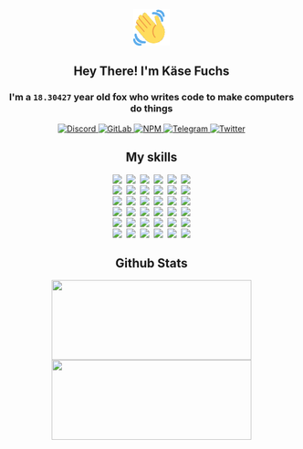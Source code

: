 <div><p align=center><img src=./resources/images/wave.gif width=64px height=64px></p><h2 align=center>Hey There! I'm Käse Fuchs</h2><h3 align=center>I'm a <code>18.30427</code> year old fox who writes code to make computers do things</h3><p align=center><a href=https://discord.com/users/507526681125322772><img alt=Discord src="https://img.shields.io/badge/Discord-5865F2?logo=discord&logoColor=white&style=flat-square#27bf039ea9538416acac4f167c3f0aa6"> </a><a href=https://gitlab.com/kasefuchs><img alt=GitLab src="https://img.shields.io/badge/GitLab-330F63?logo=gitlab&logoColor=white&style=flat-square#27bf039ea9538416acac4f167c3f0aa6"> </a><a href=https://npmjs.com/~kasefuchs><img alt=NPM src="https://img.shields.io/badge/NPM-CB3837?logo=npm&logoColor=white&style=flat-square#27bf039ea9538416acac4f167c3f0aa6"> </a><a href=https://t.me/kasefuchs><img alt=Telegram src="https://img.shields.io/badge/Telegram-2CA5E0?logo=telegram&logoColor=white&style=flat-square#27bf039ea9538416acac4f167c3f0aa6"> </a><a href=https://twitter.com/kasefuchs><img alt=Twitter src="https://img.shields.io/badge/Twitter-1DA1F2?logo=twitter&logoColor=white&style=flat-square#27bf039ea9538416acac4f167c3f0aa6"></a></p><h2 align=center>My skills</h2><p align=center><a href=https://aws.amazon.com/ ><picture><source srcset="https://skillicons.dev/icons?i=aws&theme=dark#27bf039ea9538416acac4f167c3f0aa6" media="(prefers-color-scheme: dark)"><source srcset="https://skillicons.dev/icons?i=aws&theme=light#27bf039ea9538416acac4f167c3f0aa6" media="(prefers-color-scheme: light), (prefers-color-scheme: no-preference)"><img src="https://skillicons.dev/icons?i=aws&theme=light#27bf039ea9538416acac4f167c3f0aa6"></picture></a>&nbsp;&nbsp;<a href=https://en.wikipedia.org/wiki/Bash_(Unix_shell)><picture><source srcset="https://skillicons.dev/icons?i=bash&theme=dark#27bf039ea9538416acac4f167c3f0aa6" media="(prefers-color-scheme: dark)"><source srcset="https://skillicons.dev/icons?i=bash&theme=light#27bf039ea9538416acac4f167c3f0aa6" media="(prefers-color-scheme: light), (prefers-color-scheme: no-preference)"><img src="https://skillicons.dev/icons?i=bash&theme=light#27bf039ea9538416acac4f167c3f0aa6"></picture></a>&nbsp;&nbsp;<a href=https://discord.com/developers/docs><picture><source srcset="https://skillicons.dev/icons?i=bots&theme=dark#27bf039ea9538416acac4f167c3f0aa6" media="(prefers-color-scheme: dark)"><source srcset="https://skillicons.dev/icons?i=bots&theme=light#27bf039ea9538416acac4f167c3f0aa6" media="(prefers-color-scheme: light), (prefers-color-scheme: no-preference)"><img src="https://skillicons.dev/icons?i=bots&theme=light#27bf039ea9538416acac4f167c3f0aa6"></picture></a>&nbsp;&nbsp;<a href=https://www.cloudflare.com/ ><picture><source srcset="https://skillicons.dev/icons?i=cloudflare&theme=dark#27bf039ea9538416acac4f167c3f0aa6" media="(prefers-color-scheme: dark)"><source srcset="https://skillicons.dev/icons?i=cloudflare&theme=light#27bf039ea9538416acac4f167c3f0aa6" media="(prefers-color-scheme: light), (prefers-color-scheme: no-preference)"><img src="https://skillicons.dev/icons?i=cloudflare&theme=light#27bf039ea9538416acac4f167c3f0aa6"></picture></a>&nbsp;&nbsp;<a href=https://en.wikipedia.org/wiki/CSS><picture><source srcset="https://skillicons.dev/icons?i=css&theme=dark#27bf039ea9538416acac4f167c3f0aa6" media="(prefers-color-scheme: dark)"><source srcset="https://skillicons.dev/icons?i=css&theme=light#27bf039ea9538416acac4f167c3f0aa6" media="(prefers-color-scheme: light), (prefers-color-scheme: no-preference)"><img src="https://skillicons.dev/icons?i=css&theme=light#27bf039ea9538416acac4f167c3f0aa6"></picture></a>&nbsp;&nbsp;<a href=https://www.docker.com/ ><picture><source srcset="https://skillicons.dev/icons?i=docker&theme=dark#27bf039ea9538416acac4f167c3f0aa6" media="(prefers-color-scheme: dark)"><source srcset="https://skillicons.dev/icons?i=docker&theme=light#27bf039ea9538416acac4f167c3f0aa6" media="(prefers-color-scheme: light), (prefers-color-scheme: no-preference)"><img src="https://skillicons.dev/icons?i=docker&theme=light#27bf039ea9538416acac4f167c3f0aa6"></picture></a><br><a href=https://www.electronjs.org/ ><picture><source srcset="https://skillicons.dev/icons?i=electron&theme=dark#27bf039ea9538416acac4f167c3f0aa6" media="(prefers-color-scheme: dark)"><source srcset="https://skillicons.dev/icons?i=electron&theme=light#27bf039ea9538416acac4f167c3f0aa6" media="(prefers-color-scheme: light), (prefers-color-scheme: no-preference)"><img src="https://skillicons.dev/icons?i=electron&theme=light#27bf039ea9538416acac4f167c3f0aa6"></picture></a>&nbsp;&nbsp;<a href=https://expressjs.com/ ><picture><source srcset="https://skillicons.dev/icons?i=express&theme=dark#27bf039ea9538416acac4f167c3f0aa6" media="(prefers-color-scheme: dark)"><source srcset="https://skillicons.dev/icons?i=express&theme=light#27bf039ea9538416acac4f167c3f0aa6" media="(prefers-color-scheme: light), (prefers-color-scheme: no-preference)"><img src="https://skillicons.dev/icons?i=express&theme=light#27bf039ea9538416acac4f167c3f0aa6"></picture></a>&nbsp;&nbsp;<a href=https://www.figma.com/ ><picture><source srcset="https://skillicons.dev/icons?i=figma&theme=dark#27bf039ea9538416acac4f167c3f0aa6" media="(prefers-color-scheme: dark)"><source srcset="https://skillicons.dev/icons?i=figma&theme=light#27bf039ea9538416acac4f167c3f0aa6" media="(prefers-color-scheme: light), (prefers-color-scheme: no-preference)"><img src="https://skillicons.dev/icons?i=figma&theme=light#27bf039ea9538416acac4f167c3f0aa6"></picture></a>&nbsp;&nbsp;<a href=https://firebase.google.com/ ><picture><source srcset="https://skillicons.dev/icons?i=firebase&theme=dark#27bf039ea9538416acac4f167c3f0aa6" media="(prefers-color-scheme: dark)"><source srcset="https://skillicons.dev/icons?i=firebase&theme=light#27bf039ea9538416acac4f167c3f0aa6" media="(prefers-color-scheme: light), (prefers-color-scheme: no-preference)"><img src="https://skillicons.dev/icons?i=firebase&theme=light#27bf039ea9538416acac4f167c3f0aa6"></picture></a>&nbsp;&nbsp;<a href=https://flask.palletsprojects.com/ ><picture><source srcset="https://skillicons.dev/icons?i=flask&theme=dark#27bf039ea9538416acac4f167c3f0aa6" media="(prefers-color-scheme: dark)"><source srcset="https://skillicons.dev/icons?i=flask&theme=light#27bf039ea9538416acac4f167c3f0aa6" media="(prefers-color-scheme: light), (prefers-color-scheme: no-preference)"><img src="https://skillicons.dev/icons?i=flask&theme=light#27bf039ea9538416acac4f167c3f0aa6"></picture></a>&nbsp;&nbsp;<a href=https://cloud.google.com/ ><picture><source srcset="https://skillicons.dev/icons?i=gcp&theme=dark#27bf039ea9538416acac4f167c3f0aa6" media="(prefers-color-scheme: dark)"><source srcset="https://skillicons.dev/icons?i=gcp&theme=light#27bf039ea9538416acac4f167c3f0aa6" media="(prefers-color-scheme: light), (prefers-color-scheme: no-preference)"><img src="https://skillicons.dev/icons?i=gcp&theme=light#27bf039ea9538416acac4f167c3f0aa6"></picture></a><br><a href=https://git-scm.com/ ><picture><source srcset="https://skillicons.dev/icons?i=git&theme=dark#27bf039ea9538416acac4f167c3f0aa6" media="(prefers-color-scheme: dark)"><source srcset="https://skillicons.dev/icons?i=git&theme=light#27bf039ea9538416acac4f167c3f0aa6" media="(prefers-color-scheme: light), (prefers-color-scheme: no-preference)"><img src="https://skillicons.dev/icons?i=git&theme=light#27bf039ea9538416acac4f167c3f0aa6"></picture></a>&nbsp;&nbsp;<a href=https://github.com/ ><picture><source srcset="https://skillicons.dev/icons?i=github&theme=dark#27bf039ea9538416acac4f167c3f0aa6" media="(prefers-color-scheme: dark)"><source srcset="https://skillicons.dev/icons?i=github&theme=light#27bf039ea9538416acac4f167c3f0aa6" media="(prefers-color-scheme: light), (prefers-color-scheme: no-preference)"><img src="https://skillicons.dev/icons?i=github&theme=light#27bf039ea9538416acac4f167c3f0aa6"></picture></a>&nbsp;&nbsp;<a href=https://gitlab.com/ ><picture><source srcset="https://skillicons.dev/icons?i=gitlab&theme=dark#27bf039ea9538416acac4f167c3f0aa6" media="(prefers-color-scheme: dark)"><source srcset="https://skillicons.dev/icons?i=gitlab&theme=light#27bf039ea9538416acac4f167c3f0aa6" media="(prefers-color-scheme: light), (prefers-color-scheme: no-preference)"><img src="https://skillicons.dev/icons?i=gitlab&theme=light#27bf039ea9538416acac4f167c3f0aa6"></picture></a>&nbsp;&nbsp;<a href=https://www.heroku.com/ ><picture><source srcset="https://skillicons.dev/icons?i=heroku&theme=dark#27bf039ea9538416acac4f167c3f0aa6" media="(prefers-color-scheme: dark)"><source srcset="https://skillicons.dev/icons?i=heroku&theme=light#27bf039ea9538416acac4f167c3f0aa6" media="(prefers-color-scheme: light), (prefers-color-scheme: no-preference)"><img src="https://skillicons.dev/icons?i=heroku&theme=light#27bf039ea9538416acac4f167c3f0aa6"></picture></a>&nbsp;&nbsp;<a href=https://en.wikipedia.org/wiki/HTML><picture><source srcset="https://skillicons.dev/icons?i=html&theme=dark#27bf039ea9538416acac4f167c3f0aa6" media="(prefers-color-scheme: dark)"><source srcset="https://skillicons.dev/icons?i=html&theme=light#27bf039ea9538416acac4f167c3f0aa6" media="(prefers-color-scheme: light), (prefers-color-scheme: no-preference)"><img src="https://skillicons.dev/icons?i=html&theme=light#27bf039ea9538416acac4f167c3f0aa6"></picture></a>&nbsp;&nbsp;<a href=https://en.wikipedia.org/wiki/JavaScript><picture><source srcset="https://skillicons.dev/icons?i=js&theme=dark#27bf039ea9538416acac4f167c3f0aa6" media="(prefers-color-scheme: dark)"><source srcset="https://skillicons.dev/icons?i=js&theme=light#27bf039ea9538416acac4f167c3f0aa6" media="(prefers-color-scheme: light), (prefers-color-scheme: no-preference)"><img src="https://skillicons.dev/icons?i=js&theme=light#27bf039ea9538416acac4f167c3f0aa6"></picture></a><br><a href=https://en.wikipedia.org/wiki/Linux><picture><source srcset="https://skillicons.dev/icons?i=linux&theme=dark#27bf039ea9538416acac4f167c3f0aa6" media="(prefers-color-scheme: dark)"><source srcset="https://skillicons.dev/icons?i=linux&theme=light#27bf039ea9538416acac4f167c3f0aa6" media="(prefers-color-scheme: light), (prefers-color-scheme: no-preference)"><img src="https://skillicons.dev/icons?i=linux&theme=light#27bf039ea9538416acac4f167c3f0aa6"></picture></a>&nbsp;&nbsp;<a href=https://mui.com/ ><picture><source srcset="https://skillicons.dev/icons?i=materialui&theme=dark#27bf039ea9538416acac4f167c3f0aa6" media="(prefers-color-scheme: dark)"><source srcset="https://skillicons.dev/icons?i=materialui&theme=light#27bf039ea9538416acac4f167c3f0aa6" media="(prefers-color-scheme: light), (prefers-color-scheme: no-preference)"><img src="https://skillicons.dev/icons?i=materialui&theme=light#27bf039ea9538416acac4f167c3f0aa6"></picture></a>&nbsp;&nbsp;<a href=https://en.wikipedia.org/wiki/Markdown><picture><source srcset="https://skillicons.dev/icons?i=md&theme=dark#27bf039ea9538416acac4f167c3f0aa6" media="(prefers-color-scheme: dark)"><source srcset="https://skillicons.dev/icons?i=md&theme=light#27bf039ea9538416acac4f167c3f0aa6" media="(prefers-color-scheme: light), (prefers-color-scheme: no-preference)"><img src="https://skillicons.dev/icons?i=md&theme=light#27bf039ea9538416acac4f167c3f0aa6"></picture></a>&nbsp;&nbsp;<a href=https://www.mongodb.com/ ><picture><source srcset="https://skillicons.dev/icons?i=mongodb&theme=dark#27bf039ea9538416acac4f167c3f0aa6" media="(prefers-color-scheme: dark)"><source srcset="https://skillicons.dev/icons?i=mongodb&theme=light#27bf039ea9538416acac4f167c3f0aa6" media="(prefers-color-scheme: light), (prefers-color-scheme: no-preference)"><img src="https://skillicons.dev/icons?i=mongodb&theme=light#27bf039ea9538416acac4f167c3f0aa6"></picture></a>&nbsp;&nbsp;<a href=https://www.mysql.com/ ><picture><source srcset="https://skillicons.dev/icons?i=mysql&theme=dark#27bf039ea9538416acac4f167c3f0aa6" media="(prefers-color-scheme: dark)"><source srcset="https://skillicons.dev/icons?i=mysql&theme=light#27bf039ea9538416acac4f167c3f0aa6" media="(prefers-color-scheme: light), (prefers-color-scheme: no-preference)"><img src="https://skillicons.dev/icons?i=mysql&theme=light#27bf039ea9538416acac4f167c3f0aa6"></picture></a>&nbsp;&nbsp;<a href=https://nextjs.org/ ><picture><source srcset="https://skillicons.dev/icons?i=nextjs&theme=dark#27bf039ea9538416acac4f167c3f0aa6" media="(prefers-color-scheme: dark)"><source srcset="https://skillicons.dev/icons?i=nextjs&theme=light#27bf039ea9538416acac4f167c3f0aa6" media="(prefers-color-scheme: light), (prefers-color-scheme: no-preference)"><img src="https://skillicons.dev/icons?i=nextjs&theme=light#27bf039ea9538416acac4f167c3f0aa6"></picture></a><br><a href=https://nodejs.org/en/ ><picture><source srcset="https://skillicons.dev/icons?i=nodejs&theme=dark#27bf039ea9538416acac4f167c3f0aa6" media="(prefers-color-scheme: dark)"><source srcset="https://skillicons.dev/icons?i=nodejs&theme=light#27bf039ea9538416acac4f167c3f0aa6" media="(prefers-color-scheme: light), (prefers-color-scheme: no-preference)"><img src="https://skillicons.dev/icons?i=nodejs&theme=light#27bf039ea9538416acac4f167c3f0aa6"></picture></a>&nbsp;&nbsp;<a href=https://www.postgresql.org/ ><picture><source srcset="https://skillicons.dev/icons?i=postgres&theme=dark#27bf039ea9538416acac4f167c3f0aa6" media="(prefers-color-scheme: dark)"><source srcset="https://skillicons.dev/icons?i=postgres&theme=light#27bf039ea9538416acac4f167c3f0aa6" media="(prefers-color-scheme: light), (prefers-color-scheme: no-preference)"><img src="https://skillicons.dev/icons?i=postgres&theme=light#27bf039ea9538416acac4f167c3f0aa6"></picture></a>&nbsp;&nbsp;<a href=https://learn.microsoft.com/en-us/powershell/ ><picture><source srcset="https://skillicons.dev/icons?i=powershell&theme=dark#27bf039ea9538416acac4f167c3f0aa6" media="(prefers-color-scheme: dark)"><source srcset="https://skillicons.dev/icons?i=powershell&theme=light#27bf039ea9538416acac4f167c3f0aa6" media="(prefers-color-scheme: light), (prefers-color-scheme: no-preference)"><img src="https://skillicons.dev/icons?i=powershell&theme=light#27bf039ea9538416acac4f167c3f0aa6"></picture></a>&nbsp;&nbsp;<a href=https://www.python.org/ ><picture><source srcset="https://skillicons.dev/icons?i=py&theme=dark#27bf039ea9538416acac4f167c3f0aa6" media="(prefers-color-scheme: dark)"><source srcset="https://skillicons.dev/icons?i=py&theme=light#27bf039ea9538416acac4f167c3f0aa6" media="(prefers-color-scheme: light), (prefers-color-scheme: no-preference)"><img src="https://skillicons.dev/icons?i=py&theme=light#27bf039ea9538416acac4f167c3f0aa6"></picture></a>&nbsp;&nbsp;<a href=https://www.raspberrypi.org/ ><picture><source srcset="https://skillicons.dev/icons?i=raspberrypi&theme=dark#27bf039ea9538416acac4f167c3f0aa6" media="(prefers-color-scheme: dark)"><source srcset="https://skillicons.dev/icons?i=raspberrypi&theme=light#27bf039ea9538416acac4f167c3f0aa6" media="(prefers-color-scheme: light), (prefers-color-scheme: no-preference)"><img src="https://skillicons.dev/icons?i=raspberrypi&theme=light#27bf039ea9538416acac4f167c3f0aa6"></picture></a>&nbsp;&nbsp;<a href=https://reactjs.org/ ><picture><source srcset="https://skillicons.dev/icons?i=react&theme=dark#27bf039ea9538416acac4f167c3f0aa6" media="(prefers-color-scheme: dark)"><source srcset="https://skillicons.dev/icons?i=react&theme=light#27bf039ea9538416acac4f167c3f0aa6" media="(prefers-color-scheme: light), (prefers-color-scheme: no-preference)"><img src="https://skillicons.dev/icons?i=react&theme=light#27bf039ea9538416acac4f167c3f0aa6"></picture></a><br><a href=https://redux.js.org/ ><picture><source srcset="https://skillicons.dev/icons?i=redux&theme=dark#27bf039ea9538416acac4f167c3f0aa6" media="(prefers-color-scheme: dark)"><source srcset="https://skillicons.dev/icons?i=redux&theme=light#27bf039ea9538416acac4f167c3f0aa6" media="(prefers-color-scheme: light), (prefers-color-scheme: no-preference)"><img src="https://skillicons.dev/icons?i=redux&theme=light#27bf039ea9538416acac4f167c3f0aa6"></picture></a>&nbsp;&nbsp;<a href=https://en.wikipedia.org/wiki/Regular_expression><picture><source srcset="https://skillicons.dev/icons?i=regex&theme=dark#27bf039ea9538416acac4f167c3f0aa6" media="(prefers-color-scheme: dark)"><source srcset="https://skillicons.dev/icons?i=regex&theme=light#27bf039ea9538416acac4f167c3f0aa6" media="(prefers-color-scheme: light), (prefers-color-scheme: no-preference)"><img src="https://skillicons.dev/icons?i=regex&theme=light#27bf039ea9538416acac4f167c3f0aa6"></picture></a>&nbsp;&nbsp;<a href=https://en.wikipedia.org/wiki/Sass_(stylesheet_language)><picture><source srcset="https://skillicons.dev/icons?i=sass&theme=dark#27bf039ea9538416acac4f167c3f0aa6" media="(prefers-color-scheme: dark)"><source srcset="https://skillicons.dev/icons?i=sass&theme=light#27bf039ea9538416acac4f167c3f0aa6" media="(prefers-color-scheme: light), (prefers-color-scheme: no-preference)"><img src="https://skillicons.dev/icons?i=sass&theme=light#27bf039ea9538416acac4f167c3f0aa6"></picture></a>&nbsp;&nbsp;<a href=https://www.typescriptlang.org/ ><picture><source srcset="https://skillicons.dev/icons?i=ts&theme=dark#27bf039ea9538416acac4f167c3f0aa6" media="(prefers-color-scheme: dark)"><source srcset="https://skillicons.dev/icons?i=ts&theme=light#27bf039ea9538416acac4f167c3f0aa6" media="(prefers-color-scheme: light), (prefers-color-scheme: no-preference)"><img src="https://skillicons.dev/icons?i=ts&theme=light#27bf039ea9538416acac4f167c3f0aa6"></picture></a>&nbsp;&nbsp;<a href=https://unity.com/ ><picture><source srcset="https://skillicons.dev/icons?i=unity&theme=dark#27bf039ea9538416acac4f167c3f0aa6" media="(prefers-color-scheme: dark)"><source srcset="https://skillicons.dev/icons?i=unity&theme=light#27bf039ea9538416acac4f167c3f0aa6" media="(prefers-color-scheme: light), (prefers-color-scheme: no-preference)"><img src="https://skillicons.dev/icons?i=unity&theme=light#27bf039ea9538416acac4f167c3f0aa6"></picture></a>&nbsp;&nbsp;<a href=https://workers.cloudflare.com/ ><picture><source srcset="https://skillicons.dev/icons?i=workers&theme=dark#27bf039ea9538416acac4f167c3f0aa6" media="(prefers-color-scheme: dark)"><source srcset="https://skillicons.dev/icons?i=workers&theme=light#27bf039ea9538416acac4f167c3f0aa6" media="(prefers-color-scheme: light), (prefers-color-scheme: no-preference)"><img src="https://skillicons.dev/icons?i=workers&theme=light#27bf039ea9538416acac4f167c3f0aa6"></picture></a><br></p><h2 align=center>Github Stats</h2><p align=center><picture><source srcset="https://github-readme-stats-kasefuchs.vercel.app/api/?count_private=true&hide_border=true&hide_rank=true&line_height=20&hide_title=true&username=Kasefuchs&theme=dark#27bf039ea9538416acac4f167c3f0aa6" media="(prefers-color-scheme: dark)"><source srcset="https://github-readme-stats-kasefuchs.vercel.app/api/?count_private=true&hide_border=true&hide_rank=true&line_height=20&hide_title=true&username=Kasefuchs&theme=light#27bf039ea9538416acac4f167c3f0aa6" media="(prefers-color-scheme: light), (prefers-color-scheme: no-preference)"><img align=middle width=350 height=140 src="https://github-readme-stats-kasefuchs.vercel.app/api/?count_private=true&hide_border=true&hide_rank=true&line_height=20&hide_title=true&username=Kasefuchs&theme=light#27bf039ea9538416acac4f167c3f0aa6"></picture><picture><source srcset="https://github-readme-stats-kasefuchs.vercel.app/api/top-langs/?count_private=true&hide_border=true&layout=compact&username=Kasefuchs&theme=dark#27bf039ea9538416acac4f167c3f0aa6" media="(prefers-color-scheme: dark)"><source srcset="https://github-readme-stats-kasefuchs.vercel.app/api/top-langs/?count_private=true&hide_border=true&layout=compact&username=Kasefuchs&theme=light#27bf039ea9538416acac4f167c3f0aa6" media="(prefers-color-scheme: light), (prefers-color-scheme: no-preference)"><img align=middle width=350 height=140 src="https://github-readme-stats-kasefuchs.vercel.app/api/top-langs/?count_private=true&hide_border=true&layout=compact&username=Kasefuchs&theme=light#27bf039ea9538416acac4f167c3f0aa6"></picture></p><img src="https://hit.yhype.me/github/profile?user_id=64592097#27bf039ea9538416acac4f167c3f0aa6" alt=""></div>